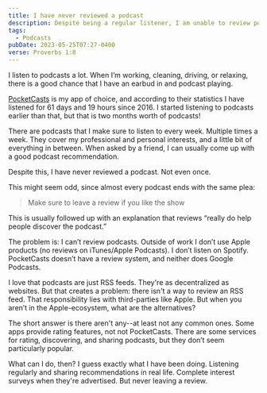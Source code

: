 ```yaml
---
title: I have never reviewed a podcast
description: Despite being a regular listener, I am unable to review podcasts
tags:
  - Podcasts
pubDate: 2023-05-25T07:27-0400
verse: Proverbs 1:8
---
```


I listen to podcasts a lot. When I’m working, cleaning, driving, or relaxing,
there is a good chance that I have an earbud in and podcast playing.

[PocketCasts](https://pocketcasts.com/) is my app of choice, and according to
their statistics I have listened for 61 days and 19 hours since 2016. I started
listening to podcasts earlier than that, but that is two months worth of
podcasts!

There are podcasts that I make sure to listen to every week. Multiple times a
week. They cover my professional and personal interests, and a little bit of
everything in between. When asked by a friend, I can usually come up with a good
podcast recommendation.

Despite this, I have never reviewed a podcast. Not even once.

This might seem odd, since almost every podcast ends with the same plea:

> Make sure to leave a review if you like the show

This is usually followed up with an explanation that reviews “really do help
people discover the podcast.”

The problem is: I can’t review podcasts. Outside of work I don’t use Apple
products (no reviews on iTunes/Apple Podcasts). I don’t listen on Spotify.
PocketCasts doesn’t have a review system, and neither does Google Podcasts.

I love that podcasts are just RSS feeds. They're as decentralized as websites.
But that creates a problem: there isn't a way to review an RSS feed. That
responsibility lies with third-parties like Apple. But when you aren’t in the
Apple-ecosystem, what are the alternatives?

The short answer is there aren't any--at least not any common ones. Some apps
provide rating features, not not PocketCasts. There are some services for
rating, discovering, and sharing podcasts, but they don’t seem particularly
popular.

What can I do, then? I guess exactly what I have been doing. Listening regularly
and sharing recommendations in real life. Complete interest surveys when they're
advertised. But never leaving a review.
